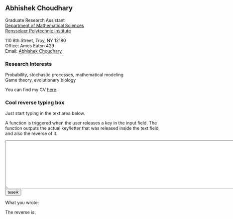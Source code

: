 ## Abhishek Choudhary

Graduate Research Assistant <br />
<a href="https://science.rpi.edu/mathematical-sciences">Department of Mathematical Sciences</a><br />
<a href="http://www.rpi.edu/">Rensselaer Polytechnic Institute</a><br />

110 8th Street, Troy, NY 12180 <br />
Office: Amos Eaton 429 <br />
Email: <a href="mailto:abhi.achoudhary@gmail.com">Abhishek Choudhary</a> <br />

### Research Interests
Probability, stochastic processes, mathematical modeling <br />
Game theory, evolutionary biology <br />

<!-- You can find my CV <a href="http://abhiachoudhary.github.io/docs/CV_Abhishek_Choudhary.pdf">here</a>. <br /> -->
You can find my CV <a href="https://github.com/abhiachoudhary/abhiachoudhary.github.io/raw/master/docs/CV_Abhishek_Choudhary.pdf">here</a>. <br />

<html lang="en">
<head>
  <meta charset="UTF-8">
  <!-- meta name="viewport" content="width=device-width, initial-scale=1.0" -->
  <!-- <link rel="stylesheet" href="style.css"> -->
  <style> 
    input, textarea { 
    unicode-bidi:bidi-override; 
    direction: RTL; 
  }
  </style>
  <!-- title>My Website</title -->
</head>
<body>

<h3>Cool reverse typing box</h3>

<!---using https://stackoverflow.com/questions/7524855/right-to-left-text-html-input -->
<!-- https://www.w3schools.com/tags/tryit.asp?filename=tryhtml_textarea -->

<script>
function reverseString(str) {
    return str.split("").reverse().join("");
}
function my_fun(element)
{   
    //if(element.setSelectionRange){ //doing this way meant slow typing
      //  element.setSelectionRange(0,0);
    //}
  var x = document.getElementById("reverse_text_box").value;
  document.getElementById("demo2").innerHTML = x;
  document.getElementById("demo").innerHTML = reverseString(x);
}
</script>

Just start typing in the text area below.
<p>A function is triggered when the user releases a key in the input field. The function outputs the actual key/letter that was released inside the text field, and also the reverse of it.</p>
<!-- <p style="color:red">Note that the speed of typing needs to be reasonably slow to allow the backend program to adjust cursor position.</p> -->

<form>
   <textarea id="reverse_text_box" name="reverse_text_box" rows="10" cols="100" onkeyup="my_fun(this);"></textarea>
    <!--    <input type="text" name="textbox" style="direction:RTL;" onkeyup="my_fun(this);"/>  -->
    <br>
    <input type="reset" />
</form>

<p>What you wrote: <span id="demo"></span></p>
<p>The reverse is: <span id="demo2"></span></p>


</body>
</html>
